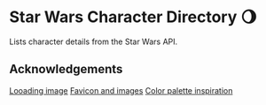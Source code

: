 # Star Wars Character Directory 🌖

Lists character details from the Star Wars API.

## Acknowledgements

[Looading image](https://giphy.com/stickers/transparent-gif-5AtXMjjrTMwvK)
[Favicon and images](https://www.iconfinder.com/iconsets/star-wars-color)
[Color palette inspiration](https://www.vox.com/culture/2015/12/17/10322514/star-wars-colors)
